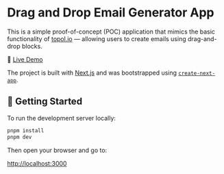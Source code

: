 
# Drag and Drop Email Generator App

This is a simple proof-of-concept (POC) application that mimics the basic functionality of [topol.io](https://topol.io) — allowing users to create emails using drag-and-drop blocks.

🔗 [Live Demo](https://topol-clone.netlify.app/)

The project is built with [Next.js](https://nextjs.org) and was bootstrapped using [`create-next-app`](https://nextjs.org/docs/app/api-reference/cli/create-next-app).

## 🚀 Getting Started

To run the development server locally:

```bash
pnpm install
pnpm dev
```

Then open your browser and go to:

[http://localhost:3000](http://localhost:3000)
